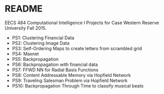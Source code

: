 # README #

EECS 484 Computational Intelligence I Projects for Case Western Reserve University Fall 2015. 

* PS1: Clustering Financial Data
* PS2: Clustering Image Data
* PS3: Self-Ordering Maps to create letters from scrambled grid
* PS4: Maxnet
* PS5: Backpropagation
* PS6: Backpropagation with financial data
* PS7: FFWD NN for Radial Basis Functions
* PS8: Content Addressable Memory via Hopfield Network
* PS9: Traveling Salesman Problem via Hopfield Network
* PS10: Backpropagation Through Time to classify musical beats